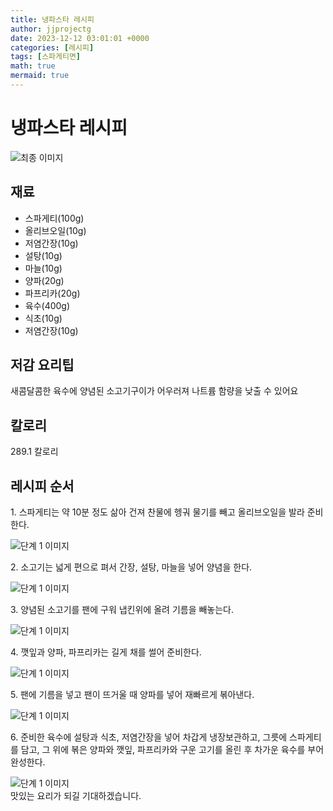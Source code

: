 ```yaml
---
title: 냉파스타 레시피
author: jjprojectg
date: 2023-12-12 03:01:01 +0000
categories: [레시피]
tags: [스파게티면]
math: true
mermaid: true
---
```

<meta name="og:type" content="website"/>
<meta charset="UTF-8"/>
<div class="header">
  <h1>냉파스타 레시피</h1>
</div>

<div class="container my-4">
  <div class="row">
    <div class="col-12 col-md-6">
      <div class="recipe-image">
        <img src="http://www.foodsafetykorea.go.kr/uploadimg/cook/10_00482_2.png" class="step-image" alt="최종 이미지"/>
      </div>
    </div>
    <div class="col-12 col-md-6">
      <div class="ingredients">
        <h2>재료</h2>
        <ul class="card">
          <li> 스파게티(100g) </li>
          <li>  올리브오일(10g) </li>
          <li> 저염간장(10g) </li>
          <li>  설탕(10g) </li>
          <li>  마늘(10g) </li>
          <li> 양파(20g) </li>
          <li>  파프리카(20g) </li>
          <li>  육수(400g) </li>
          <li> 식초(10g) </li>
          <li>  저염간장(10g) </li>
</ul>
      </div>
    </div>
    <div class="col-12 col-md-6">
      <div class="ingredients">
        <h2>저감 요리팁</h2>
        <div class="card"> 
          <p>
            새콤달콤한 육수에 양념된 소고기구이가 어우러져 나트륨 함량을 낮출 수 있어요
          </p>
        </div>
      </div>
      <div class="ingredients">
        <h2>칼로리</h2>
        <div class="card"> 
          <p>
            289.1 칼로리
          </p>
        </div>
      </div>
    </div>
  </div>

  <h2 class="my-4">레시피 순서</h2>
  <div class="card recipe-card">
    <div class="card-body recipe-step">
      <p class="card-text step-description">1. 스파게티는 약 10분 정도 삶아 건져
찬물에 헹궈 물기를 빼고 올리브오일을
발라 준비한다.</p>
      <img src="http://www.foodsafetykorea.go.kr/uploadimg/cook/20_00482_1.png" alt="단계 1 이미지" class="step-image"/>
    </div>
  </div>
  <div class="card recipe-card">
    <div class="card-body recipe-step">
      <p class="card-text step-description">2. 소고기는 넓게 편으로 펴서 간장, 설탕,
마늘을 넣어 양념을 한다.</p>
      <img src="http://www.foodsafetykorea.go.kr/uploadimg/cook/20_00482_2.png" alt="단계 1 이미지" class="step-image"/>
    </div>
  </div>
  <div class="card recipe-card">
    <div class="card-body recipe-step">
      <p class="card-text step-description">3. 양념된 소고기를 팬에 구워 냅킨위에
올려 기름을 빼놓는다.</p>
      <img src="http://www.foodsafetykorea.go.kr/uploadimg/cook/20_00482_3.png" alt="단계 1 이미지" class="step-image"/>
    </div>
  </div>
  <div class="card recipe-card">
    <div class="card-body recipe-step">
      <p class="card-text step-description">4. 깻잎과 양파, 파프리카는 길게 채를
썰어 준비한다.</p>
      <img src="http://www.foodsafetykorea.go.kr/uploadimg/cook/20_00482_4.png" alt="단계 1 이미지" class="step-image"/>
    </div>
  </div>
  <div class="card recipe-card">
    <div class="card-body recipe-step">
      <p class="card-text step-description">5. 팬에 기름을 넣고 팬이 뜨거울 때
양파를 넣어 재빠르게 볶아낸다.</p>
      <img src="http://www.foodsafetykorea.go.kr/uploadimg/cook/20_00482_5.png" alt="단계 1 이미지" class="step-image"/>
    </div>
  </div>
  <div class="card recipe-card">
    <div class="card-body recipe-step">
      <p class="card-text step-description">6. 준비한 육수에 설탕과 식초, 저염간장을
넣어 차갑게 냉장보관하고, 그릇에
스파게티를 담고, 그 위에 볶은 양파와
깻잎, 파프리카와 구운 고기를 올린 후
차가운 육수를 부어 완성한다.</p>
      <img src="http://www.foodsafetykorea.go.kr/uploadimg/cook/20_00482_6.png" alt="단계 1 이미지" class="step-image"/>
    </div>
  </div>

</div>
맛있는 요리가 되길 기대하겠습니다.
